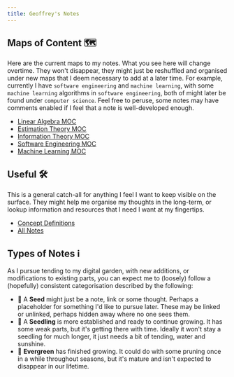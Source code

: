```yaml
---
title: Geoffrey's Notes
---
```


## Maps of Content 🗺️

Here are the current maps to my notes. What you see here will change overtime.
They won't disappear, they might just be reshuffled and organised under new
maps that I deem necessary to add at a later time. For example, currently I 
have `software engineering` and `machine learning`, with some `machine learning`
algorithms in `software engineering`, both of might later be found under
`computer science`. Feel free to peruse, some notes may have comments enabled
if I feel that a note is well-developed enough.

- [Linear Algebra MOC](notes/linear-algebra.md)
- [Estimation Theory MOC](notes/estimation-theory.md)
- [Information Theory MOC](notes/information-theory.md)
- [Software Engineering MOC](notes/software-engineering.md)
- [Machine Learning MOC](notes/machine-learning.md)

## Useful 🛠️

This is a general catch-all for anything I feel I want to keep visible on the
surface. They might help me organise my thoughts in the long-term, or lookup
information and resources that I need I want at my fingertips.

- [Concept Definitions](/notes/concept-definitions.md)
- [All Notes](/notes)

## Types of Notes ℹ️

As I pursue tending to my digital garden, with new additions, or modifications
to existing parts, you can expect me to (loosely) follow a (hopefully)
consistent categorisation described by the following:

- 🌰 A **Seed** might just be a note, link or some thought. Perhaps a
  placeholder for something I'd like to pursue later. These may be linked or
  unlinked, perhaps hidden away where no one sees them.
- 🌱 A **Seedling** is more established and ready to continue growing. It has 
  some weak parts, but it's getting there with time. Ideally it won't stay 
  a seedling for much longer, it just needs a bit of tending, water and sunshine.
- 🌲 **Evergreen** has finished growing. It could do with some pruning once in a 
  while throughout seasons, but it's mature and isn't expected to disappear 
  in our lifetime.
